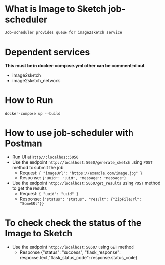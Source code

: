 # What is Image to Sketch job-scheduler

    Job-scheduler provides queue for image2sketch service

# Dependent services

**This must be in docker-compose.yml other can be commented out**

- image2sketch
- image2sketch_network

# How to Run

`docker-compose up --build`

# How to use job-scheduler with Postman

- Run UI at `http//:localhost:5050`
- Use the endpoint `http://localhost:5050/generate_sketch` using `POST` method to submit the job
  - Request: `{ "imageUrl": "https://example.com/image.jpg" }`
  - Response: `{"uuid": "uuid", "message": "Message"}`
- Use the endpoint `http://localhost:5050/get_results` using `POST` method to get the results
  - Request: `{ "uuid": "uuid" }`
  - Response: `{"status": "status", "result": {"ZipFileUrl": "SomeURl"}}`

# To check check the status of the Image to Sketch

- Use the endpoint `http://localhost:5050/` using `GET` method
  - Response {"status": "success", "flask_response": response.text,"flask_status_code": response.status_code}